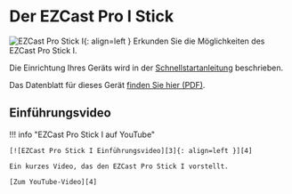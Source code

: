 # Der EZCast Pro I Stick

![EZCast Pro Stick I][1]{: align=left } Erkunden Sie die Möglichkeiten des EZCast Pro Stick I. 

Die Einrichtung Ihres Geräts wird in der [Schnellstartanleitung](quickstart.md) beschrieben. 

Das Datenblatt für dieses Gerät [finden Sie hier (PDF)][2].

  [1]: /assets/img/stick1.png
  [2]: https://download.stueber.de/doc/de/ezcastpro/ezcastpro-stick.brochure.de.pdf

## Einführungsvideo

!!! info "EZCast Pro Stick I auf YouTube"

    [![EZCast Pro Stick I Einführungsvideo][3]{: align=left }][4]
	
	Ein kurzes Video, das den EZCast Pro Stick I vorstellt.
	
	[Zum YouTube-Video][4]

  [3]: /assets/img/stick1.video.png
  [4]: https://youtu.be/BvfaABNX_8I
